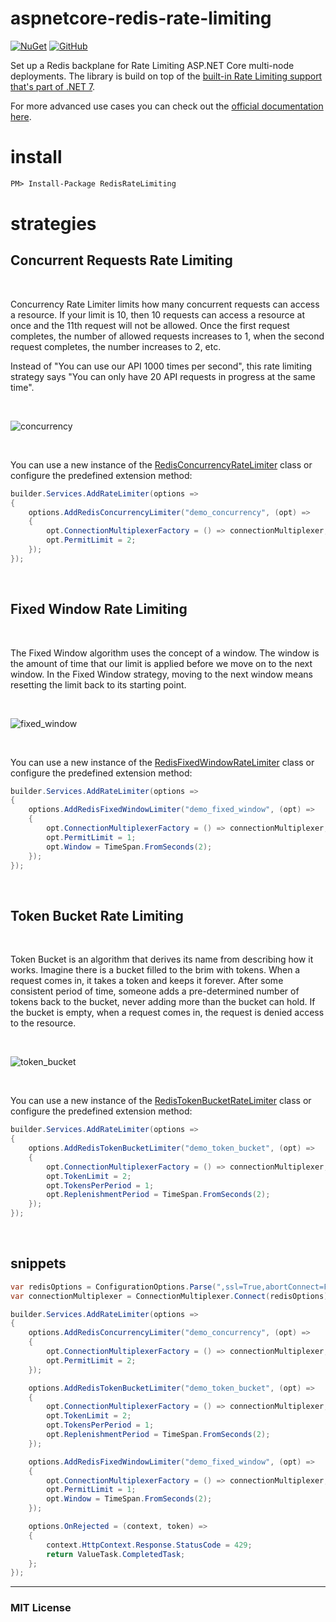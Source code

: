 # aspnetcore-redis-rate-limiting

[![NuGet](https://img.shields.io/nuget/v/RedisRateLimiting)](https://www.nuget.org/packages/RedisRateLimiting) 
[![GitHub](https://img.shields.io/github/license/cristipufu/aspnetcore-redis-rate-limiting)](https://github.com/cristipufu/aspnetcore-redis-rate-limiting/blob/master/LICENSE)

Set up a Redis backplane for Rate Limiting ASP.NET Core multi-node deployments. The library is build on top of the [built-in Rate Limiting support that's part of .NET 7](https://devblogs.microsoft.com/dotnet/announcing-rate-limiting-for-dotnet/).

For more advanced use cases you can check out the [official documentation here](https://learn.microsoft.com/en-us/aspnet/core/performance/rate-limit?view=aspnetcore-7.0).



# install
```xml
PM> Install-Package RedisRateLimiting
```

# strategies

## Concurrent Requests Rate Limiting

<br>

Concurrency Rate Limiter limits how many concurrent requests can access a resource. If your limit is 10, then 10 requests can access a resource at once and the 11th request will not be allowed. Once the first request completes, the number of allowed requests increases to 1, when the second request completes, the number increases to 2, etc.

Instead of "You can use our API 1000 times per second", this rate limiting strategy says "You can only have 20 API requests in progress at the same time".

<br>

![concurrency](https://user-images.githubusercontent.com/3955285/199057204-a543669d-76b6-4c98-894d-9bb6dd843091.png)

<br>

You can use a new instance of the [RedisConcurrencyRateLimiter](https://github.com/cristipufu/aspnetcore-redis-rate-limiting/blob/master/src/RedisRateLimiting/Concurrency/RedisConcurrencyRateLimiter.cs) class or configure the predefined extension method:
```C#
builder.Services.AddRateLimiter(options =>
{
    options.AddRedisConcurrencyLimiter("demo_concurrency", (opt) =>
    {
        opt.ConnectionMultiplexerFactory = () => connectionMultiplexer;
        opt.PermitLimit = 2;
    });
});
```

<br>

## Fixed Window Rate Limiting

<br>

The Fixed Window algorithm uses the concept of a window. The window is the amount of time that our limit is applied before we move on to the next window. In the Fixed Window strategy, moving to the next window means resetting the limit back to its starting point.

<br>

![fixed_window](https://user-images.githubusercontent.com/3955285/199057624-77a7fa4e-d247-473d-b595-d8733d58edd5.png)

<br>

You can use a new instance of the [RedisFixedWindowRateLimiter](https://github.com/cristipufu/aspnetcore-redis-rate-limiting/blob/master/src/RedisRateLimiting/FixedWindow/RedisFixedWindowRateLimiter.cs) class or configure the predefined extension method:

```C#
builder.Services.AddRateLimiter(options =>
{
    options.AddRedisFixedWindowLimiter("demo_fixed_window", (opt) =>
    {
        opt.ConnectionMultiplexerFactory = () => connectionMultiplexer;
        opt.PermitLimit = 1;
        opt.Window = TimeSpan.FromSeconds(2);
    });
});
```

<br>

## Token Bucket Rate Limiting

<br>

Token Bucket is an algorithm that derives its name from describing how it works. Imagine there is a bucket filled to the brim with tokens. When a request comes in, it takes a token and keeps it forever. After some consistent period of time, someone adds a pre-determined number of tokens back to the bucket, never adding more than the bucket can hold. If the bucket is empty, when a request comes in, the request is denied access to the resource.

<br>

![token_bucket](https://user-images.githubusercontent.com/3955285/199061414-e55b71c3-e4c5-4ee3-a342-dbe43c899152.png)

<br>

You can use a new instance of the [RedisTokenBucketRateLimiter](https://github.com/cristipufu/aspnetcore-redis-rate-limiting/blob/master/src/RedisRateLimiting/TokenBucket/RedisTokenBucketRateLimiter.cs) class or configure the predefined extension method:

```C#
builder.Services.AddRateLimiter(options =>
{
    options.AddRedisTokenBucketLimiter("demo_token_bucket", (opt) =>
    {
        opt.ConnectionMultiplexerFactory = () => connectionMultiplexer;
        opt.TokenLimit = 2;
        opt.TokensPerPeriod = 1;
        opt.ReplenishmentPeriod = TimeSpan.FromSeconds(2);
    });
});
```

<br>

## snippets
```C#
var redisOptions = ConfigurationOptions.Parse(",ssl=True,abortConnect=False");
var connectionMultiplexer = ConnectionMultiplexer.Connect(redisOptions);

builder.Services.AddRateLimiter(options =>
{
    options.AddRedisConcurrencyLimiter("demo_concurrency", (opt) =>
    {
        opt.ConnectionMultiplexerFactory = () => connectionMultiplexer;
        opt.PermitLimit = 2;
    });

    options.AddRedisTokenBucketLimiter("demo_token_bucket", (opt) =>
    {
        opt.ConnectionMultiplexerFactory = () => connectionMultiplexer;
        opt.TokenLimit = 2;
        opt.TokensPerPeriod = 1;
        opt.ReplenishmentPeriod = TimeSpan.FromSeconds(2);
    });

    options.AddRedisFixedWindowLimiter("demo_fixed_window", (opt) =>
    {
        opt.ConnectionMultiplexerFactory = () => connectionMultiplexer;
        opt.PermitLimit = 1;
        opt.Window = TimeSpan.FromSeconds(2);
    });

    options.OnRejected = (context, token) =>
    {
        context.HttpContext.Response.StatusCode = 429;
        return ValueTask.CompletedTask;
    };
});
```


---

### MIT License

